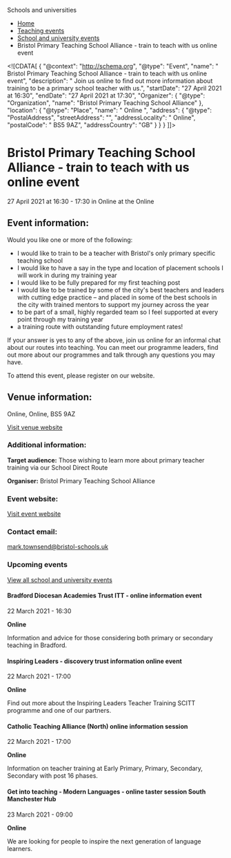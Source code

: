 Schools and universities

*   [Home](/)
*   [Teaching events](/teaching-events)
*   [School and university events](/teaching-events/training-provider-events)
*   Bristol Primary Teaching School Alliance - train to teach with us online event

<!\[CDATA\[ { "@context": "http://schema.org", "@type": "Event", "name": " Bristol Primary Teaching School Alliance - train to teach with us online event", "description": " Join us online to find out more information about training to be a primary school teacher with us.", "startDate": "27 April 2021 at 16:30", "endDate": "27 April 2021 at 17:30", "Organizer": { "@type": "Organization", "name": "Bristol Primary Teaching School Alliance" }, "location": { "@type": "Place", "name": " Online ", "address": { "@type": "PostalAddress", "streetAddress": "", "addressLocality": " Online", "postalCode": " BS5 9AZ", "addressCountry": "GB" } } } \]\]>

Bristol Primary Teaching School Alliance - train to teach with us online event
==============================================================================

27 April 2021 at 16:30 - 17:30 in Online at the Online

Event information:
------------------

Would you like one or more of the following:

*   I would like to train to be a teacher with Bristol's only primary specific teaching school
*   I would like to have a say in the type and location of placement schools I will work in during my training year
*   I would like to be fully prepared for my first teaching post
*   I would like to be trained by some of the city's best teachers and leaders with cutting edge practice – and placed in some of the best schools in the city with trained mentors to support my journey across the year
*   to be part of a small, highly regarded team so I feel supported at every point through my training year
*   a training route with outstanding future employment rates!

If your answer is yes to any of the above, join us online for an informal chat about our routes into teaching. You can meet our programme leaders, find out more about our programmes and talk through any questions you may have.

To attend this event, please register on our website.

Venue information:
------------------

Online, Online, BS5 9AZ

[Visit venue website](https://bptsa.org/initial-teacher-training/ "Online")

### Additional information:

**Target audience:** Those wishing to learn more about primary teacher training via our School Direct Route

**Organiser:** Bristol Primary Teaching School Alliance

### Event website:

[Visit event website](https://bptsa.org/initial-teacher-training/)

### Contact email:

[mark.townsend@bristol-schools.uk](mailto:mark.townsend@bristol-schools.uk)

### Upcoming events

[View all school and university events](/teaching-events/training-provider-events)

[](/teaching-events/training-provider-events/210322-bradford-diocesan-academies-trust-itt-online-information-event)

#### Bradford Diocesan Academies Trust ITT - online information event

22 March 2021 - 16:30

**Online**

Information and advice for those considering both primary or secondary teaching in Bradford.

[](/teaching-events/training-provider-events/210322-inspiring-leaders-discovery-trust-information-online-event)

#### Inspiring Leaders - discovery trust information online event

22 March 2021 - 17:00

**Online**

Find out more about the Inspiring Leaders Teacher Training SCITT programme and one of our partners.

[](/teaching-events/training-provider-events/210322-catholic-teaching-alliance-north-online-information-session)

#### Catholic Teaching Alliance (North) online information session

22 March 2021 - 17:00

**Online**

Information on teacher training at Early Primary, Primary, Secondary, Secondary with post 16 phases.

[](/teaching-events/training-provider-events/210323-get-into-teaching-modern-languages-online-taster-session-south-manchester-hub)

#### Get into teaching - Modern Languages - online taster session South Manchester Hub

23 March 2021 - 09:00

**Online**

We are looking for people to inspire the next generation of language learners.